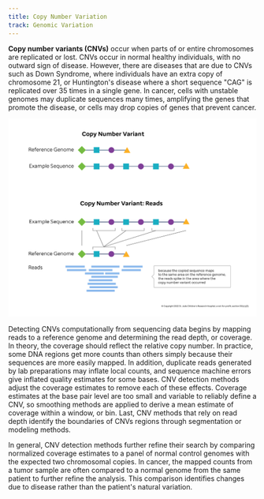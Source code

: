 ```yaml
---
title: Copy Number Variation
track: Genomic Variation
---
```


**Copy number variants (CNVs)** occur when parts of or entire chromosomes are
replicated or lost. CNVs occur in normal healthy individuals, with no outward
sign of disease. However, there are diseases that are due to CNVs such as Down
Syndrome, where individuals have an extra copy of chromosome 21, or Huntington's
disease where a short sequence "CAG" is replicated over 35 times in a single
gene. In cancer, cells with unstable genomes may duplicate sequences many times,
amplifying the genes that promote the disease, or cells may drop copies of genes
that prevent cancer.

![Image depicting copy number variation and its effect on read mapping.](../images/2.4-Copy-Number-Variation.jpg)

Detecting CNVs computationally from sequencing data begins by mapping reads to a
reference genome and determining the read depth, or coverage. In theory, the
coverage should reflect the relative copy number. In practice, some DNA regions
get more counts than others simply because their sequences are more easily
mapped. In addition, duplicate reads generated by lab preparations may inflate
local counts, and sequence machine errors give inflated quality estimates for
some bases. CNV detection methods adjust the coverage estimates to remove each
of these effects. Coverage estimates at the base pair level are too small and
variable to reliably define a CNV, so smoothing methods are applied to derive a
mean estimate of coverage within a window, or bin. Last, CNV methods that rely
on read depth identify the boundaries of CNVs regions through segmentation or
modeling methods.

In general, CNV detection methods further refine their search by comparing
normalized coverage estimates to a panel of normal control genomes with the
expected two chromosomal copies. In cancer, the mapped counts from a tumor
sample are often compared to a normal genome from the same patient to further
refine the analysis. This comparison identifies changes due to disease rather
than the patient's natural variation.
